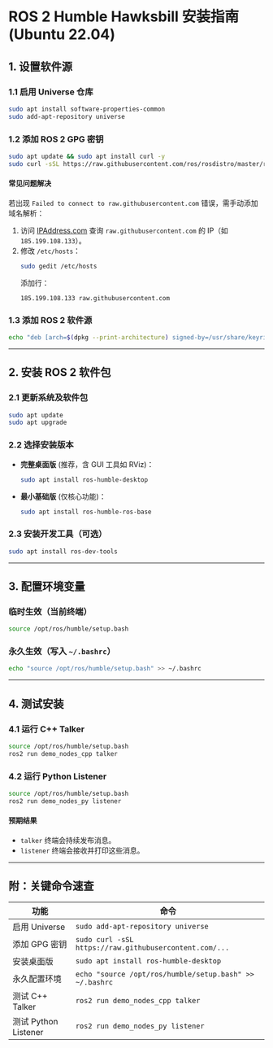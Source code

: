  
# ROS 2 Humble Hawksbill 安装指南 (Ubuntu 22.04)

## 1. 设置软件源

### 1.1 启用 Universe 仓库
```bash
sudo apt install software-properties-common
sudo add-apt-repository universe
```

### 1.2 添加 ROS 2 GPG 密钥
```bash
sudo apt update && sudo apt install curl -y
sudo curl -sSL https://raw.githubusercontent.com/ros/rosdistro/master/ros.key -o /usr/share/keyrings/ros-archive-keyring.gpg
```

#### 常见问题解决
若出现 `Failed to connect to raw.githubusercontent.com` 错误，需手动添加域名解析：
1. 访问 [IPAddress.com](https://www.ipaddress.com/) 查询 `raw.githubusercontent.com` 的 IP（如 `185.199.108.133`）。
2. 修改 `/etc/hosts`：
   ```bash
   sudo gedit /etc/hosts
   ```
   添加行：
   ```
   185.199.108.133 raw.githubusercontent.com
   ```

### 1.3 添加 ROS 2 软件源
```bash
echo "deb [arch=$(dpkg --print-architecture) signed-by=/usr/share/keyrings/ros-archive-keyring.gpg] http://packages.ros.org/ros2/ubuntu $(. /etc/os-release && echo $UBUNTU_CODENAME) main" | sudo tee /etc/apt/sources.list.d/ros2.list > /dev/null
```

---

## 2. 安装 ROS 2 软件包

### 2.1 更新系统及软件包
```bash
sudo apt update
sudo apt upgrade
```

### 2.2 选择安装版本
- **完整桌面版** (推荐，含 GUI 工具如 RViz)：
  ```bash
  sudo apt install ros-humble-desktop
  ```
- **最小基础版** (仅核心功能)：
  ```bash
  sudo apt install ros-humble-ros-base
  ```

### 2.3 安装开发工具（可选）
```bash
sudo apt install ros-dev-tools
```

---

## 3. 配置环境变量

### 临时生效（当前终端）
```bash
source /opt/ros/humble/setup.bash
```

### 永久生效（写入 `~/.bashrc`）
```bash
echo "source /opt/ros/humble/setup.bash" >> ~/.bashrc
```

---

## 4. 测试安装

### 4.1 运行 C++ Talker
```bash
source /opt/ros/humble/setup.bash
ros2 run demo_nodes_cpp talker
```

### 4.2 运行 Python Listener
```bash
source /opt/ros/humble/setup.bash
ros2 run demo_nodes_py listener
```

#### 预期结果
- `talker` 终端会持续发布消息。
- `listener` 终端会接收并打印这些消息。

---

## 附：关键命令速查
| 功能               | 命令                                                                 |
|--------------------|----------------------------------------------------------------------|
| 启用 Universe      | `sudo add-apt-repository universe`                                   |
| 添加 GPG 密钥      | `sudo curl -sSL https://raw.githubusercontent.com/...`               |
| 安装桌面版         | `sudo apt install ros-humble-desktop`                                |
| 永久配置环境       | `echo "source /opt/ros/humble/setup.bash" >> ~/.bashrc`              |
| 测试 C++ Talker    | `ros2 run demo_nodes_cpp talker`                                     |
| 测试 Python Listener | `ros2 run demo_nodes_py listener`                                   |
 